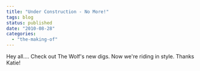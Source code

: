 ```yaml
---
title: "Under Construction - No More!"
tags: blog
status: published
date: "2010-08-28"
categories: 
  - "the-making-of"
---
```


Hey all.... Check out The Wolf's new digs. Now we're riding in style. Thanks Katie!
